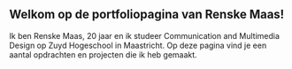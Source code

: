## Welkom op de portfoliopagina van Renske Maas!
Ik ben Renske Maas, 20 jaar en ik studeer Communication and Multimedia Design op Zuyd Hogeschool in Maastricht. 
Op deze pagina vind je een aantal opdrachten en projecten die ik heb gemaakt.
